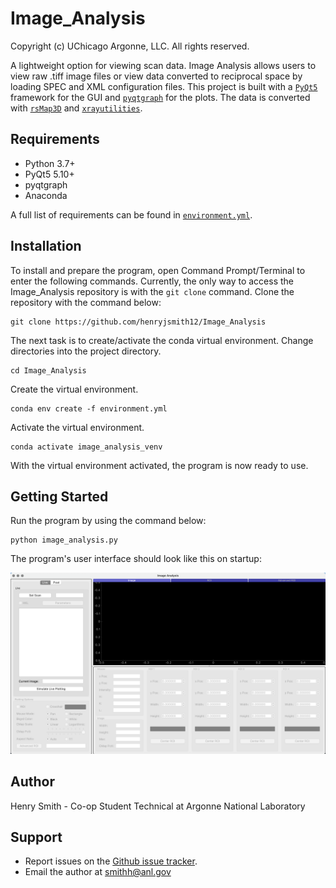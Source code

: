 # Image_Analysis

Copyright (c) UChicago Argonne, LLC. All rights reserved.

A lightweight option for viewing scan data. Image Analysis allows users to view raw .tiff image files or view data converted to reciprocal space by loading SPEC and XML configuration files. This project is built with a [`PyQt5`](https://github.com/baoboa/pyqt5) framework for the GUI and [`pyqtgraph`](https://github.com/pyqtgraph/pyqtgraph) for the plots. The data is converted with [`rsMap3D`](https://github.com/AdvancedPhotonSource/rsMap3D) and [`xrayutilities`](https://github.com/dkriegner/xrayutilities).

## Requirements

* Python 3.7+
* PyQt5 5.10+
* pyqtgraph 
* Anaconda

A full list of requirements can be found in [`environment.yml`](https://github.com/henryjsmith12/Image_Analysis/blob/master/environment.yml).


## Installation

To install and prepare the program, open Command Prompt/Terminal to enter the following commands. Currently, the only way to access the Image_Analysis repository is with the `git clone` command.  Clone the repository with the command below:

```
git clone https://github.com/henryjsmith12/Image_Analysis
```

The next task is to create/activate the conda virtual environment. Change directories into the project directory.

```
cd Image_Analysis
```

Create the virtual environment. 

```
conda env create -f environment.yml
```

Activate the virtual environment.

```
conda activate image_analysis_venv
```

With the virtual environment activated, the program is now ready to use.

## Getting Started

Run the program by using the command below:

```
python image_analysis.py
```

The program's user interface should look like this on startup:

![Image Analysis GUI on Startup](https://github.com/henryjsmith12/Image_Analysis/blob/master/screenshots/gui_on_startup.jpg)

## Author

Henry Smith - Co-op Student Technical at Argonne National Laboratory

## Support

* Report issues on the [Github issue tracker](https://github.com/henryjsmith12/Image_Analysis/issues).
* Email the author at smithh@anl.gov

